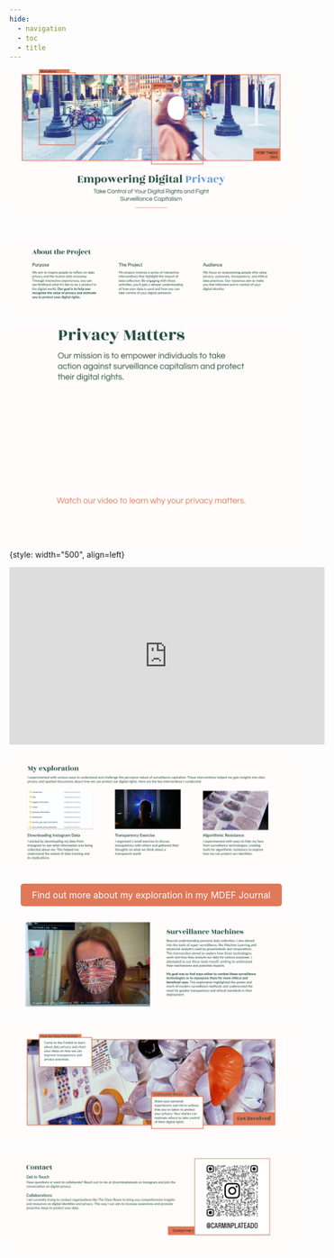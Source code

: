 ```yaml
---
hide:
  - navigation
  - toc
  - title
---
```


![](../images/Thesis/HOME.jpg)

#

![](../images/Thesis/AboutProject.jpg)

![](../images/Thesis/About.jpg){style: width="500", align=left}

<iframe width="560" height="315" src="https://www.youtube.com/embed/ZHOTFstByB4?si=TwWT3YzYzXLoa-Xp" title="YouTube video player" frameborder="0" allow="accelerometer; autoplay; clipboard-write; encrypted-media; gyroscope; picture-in-picture; web-share" referrerpolicy="strict-origin-when-cross-origin" allowfullscreen></iframe>

![](../images/Thesis/Exploration.jpg)

<p align="center">
  <a href="https://carmenrobres.github.io/portfolio/03-DesignStudioF/term3/03-Intervention2/" style="display: inline-block; padding: 10px 20px; font-size: 16px; color: white; background-color: #E17858; text-align: center; text-decoration: none; border-radius: 5px;">
    Find out more about my exploration in my MDEF Journal
  </a>
</p>

![](../images/Thesis/Surveillance.jpg)

![](../images/Thesis/GetInvolved.jpg)

![](../images/Thesis/Contact.jpg)

